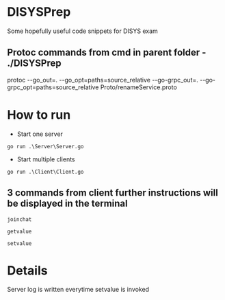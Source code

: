 # DISYSPrep
Some hopefully useful code snippets for DISYS exam

## Protoc commands from cmd in parent folder - ./DISYSPrep
protoc --go_out=. --go_opt=paths=source_relative --go-grpc_out=. --go-grpc_opt=paths=source_relative Proto/renameService.proto

# How to run
- Start one server

`go run .\Server\Server.go`

- Start multiple clients

`go run .\Client\Client.go`

## 3 commands from client further instructions will be displayed in the terminal

`joinchat`

`getvalue`

`setvalue` 


# Details
Server log is written everytime setvalue is invoked
